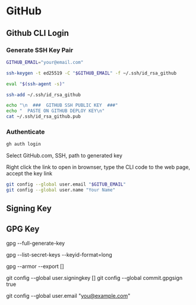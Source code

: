 
# GitHub

## Github CLI Login

### Generate SSH Key Pair

```bash
GITHUB_EMAIL="your@email.com"
```

```bash
ssh-keygen -t ed25519 -C "$GITHUB_EMAIL" -f ~/.ssh/id_rsa_github
```

```bash
eval "$(ssh-agent -s)"
```

```bash
ssh-add ~/.ssh/id_rsa_github
```

```bash
echo "\n  ###  GITHUB SSH PUBLIC KEY  ###"
echo "  PASTE ON GITHUB DEPLOY KEY\n"
cat ~/.ssh/id_rsa_github.pub
```

### Authenticate

```bash
gh auth login
```

Select GitHub.com, SSH, path to generated key

Right click the link to open in brownser, type the CLI code to the web page, accept the key link

```bash
git config --global user.email "$GITUB_EMAIL"
git config --global user.name "Your Name"
```

## Signing Key

## GPG Key
gpg --full-generate-key

gpg --list-secret-keys --keyid-format=long

gpg --armor --export []

git config --global user.signingkey []
git config --global commit.gpgsign true

git config --global user.email "you@example.com"
